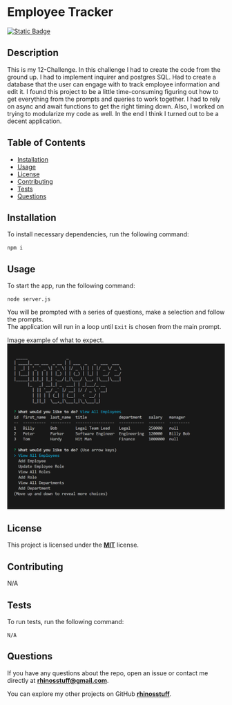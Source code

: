 
  # Employee Tracker
  [![Static Badge](https://img.shields.io/badge/license-MIT-blue.svg)](./LICENSE)

  ## Description
  This is my 12-Challenge. In this challenge I had to create the code from the ground up. I had to implement inquirer and postgres SQL. Had to create a database that the user can engage with to track employee information and edit it. I found this project to be a little time-consuming figuring out how to get everything from the prompts and queries to work together. I had to rely on async and await functions to get the right timing down. Also, I worked on trying to modularize my code as well. In the end I think I turned out to be a decent application.

  ## Table of Contents 
  * [Installation](#installation)
  * [Usage](#usage)
  * [License](#license)
  * [Contributing](#contributing)
  * [Tests](#tests)
  * [Questions](#questions)

  ## Installation
  To install necessary dependencies, run the following command:
  ```
  npm i
  ```
  ## Usage
  To start the app, run the following command:
  
  ```
  node server.js
  ```
  You will be prompted with a series of questions, make a selection and follow the prompts.  
  The application will run in a loop until `Exit` is chosen from the main prompt.
  
  Image example of what to expect.\
  <img src="./images/employee_tracker.png" width="800">

  ## License
  This project is licensed under the **[MIT](./LICENSE)** license.

  ## Contributing
  N/A

  ## Tests
  To run tests, run the following command:
  ```    
  N/A
  ```
  ## Questions
  If you have any questions about the repo, open an issue or contact me directly at **rhinosstuff@gmail.com**.
  
  You can explore my other projects on GitHub **[rhinosstuff](https://github.com/rhinosstuff)**.
  
  